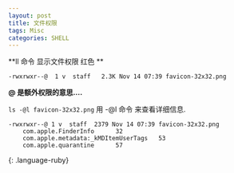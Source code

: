 ```yaml
---
layout: post
title: 文件权限
tags: Misc 
categories: SHELL
---
```


**ll 命令 显示文件权限 红色 **



`-rwxrwxr--@  1 v  staff   2.3K Nov 14 07:39 favicon-32x32.png`

**@ 是额外权限的意思….**



`ls -@l favicon-32x32.png`
用 -@l 命令 来查看详细信息.


~~~
-rwxrwxr--@ 1 v  staff  2379 Nov 14 07:39 favicon-32x32.png
    com.apple.FinderInfo      32 
    com.apple.metadata:_kMDItemUserTags   53 
    com.apple.quarantine      57 
~~~
{: .language-ruby}
























